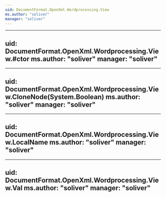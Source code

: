 ```yaml
---
uid: DocumentFormat.OpenXml.Wordprocessing.View
ms.author: "soliver"
manager: "soliver"
---
```


---
uid: DocumentFormat.OpenXml.Wordprocessing.View.#ctor
ms.author: "soliver"
manager: "soliver"
---

---
uid: DocumentFormat.OpenXml.Wordprocessing.View.CloneNode(System.Boolean)
ms.author: "soliver"
manager: "soliver"
---

---
uid: DocumentFormat.OpenXml.Wordprocessing.View.LocalName
ms.author: "soliver"
manager: "soliver"
---

---
uid: DocumentFormat.OpenXml.Wordprocessing.View.Val
ms.author: "soliver"
manager: "soliver"
---
